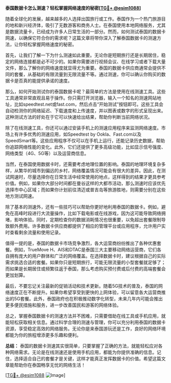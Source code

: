**泰国数据卡怎么测速？轻松掌握网络速度的秘密[[TG💪+ @esim1088](https://t.me/s/esim1088)]**

随着全球化的发展，越来越多的人选择出国旅行或工作。泰国作为一个热门旅游目的地和新兴经济体，吸引了无数游客和商务人士。在泰国使用本地网络服务，尤其是数据流量卡，已经成为许多人日常生活的一部分。然而，如何测试泰国的数据卡网速，以确保它符合你的需求呢？这篇文章将带你深入了解泰国数据卡的测速方法，让你轻松掌握网络速度的秘密。

首先，让我们了解一下为什么测速如此重要。无论你是短期旅行还是长期居住，稳定的网络连接都是必不可少的。如果你需要进行视频会议、在线学习或者下载大量文件，那么了解你的网络速度就显得尤为重要。泰国的数据卡供应商通常会提供不同的套餐，从基础的有限流量到无限流量不等。通过测速，你可以确认你购买的数据卡是否真的能提供承诺的速度。

那么，如何开始测试你的泰国数据卡呢？最简单的方法是使用在线测速工具。这些工具通常非常直观且易于操作。你只需打开浏览器，输入一个知名的测速网站地址，比如speedtest.net或fast.com，然后点击“开始测试”按钮即可。这些工具会自动检测你的网络延迟、下载速度和上传速度，并以图表或数字的形式呈现出来。这种测试方法的好处在于它可以快速给出结果，帮助你判断当前网络状况。

除了在线测速工具，你还可以通过安装手机上的测速应用程序来监测网络速度。市场上有许多优秀的测速应用，如Speedtest by Ookla、Fast.com以及SpeedSmart等。这些应用程序不仅可以在手机上运行，还能记录历史数据，帮助你追踪网络性能的变化。此外，它们还提供了更多高级功能，比如显示信号强度、网络类型（4G、5G等）以及运营商信息。

当然，在泰国使用数据卡时，还需要考虑地理位置的影响。泰国的地理环境复杂多样，从繁华的城市到偏远的乡村，网络覆盖情况可能会有很大的差异。因此，在测试网速时，尽量选择你在日常生活中经常使用的地点，这样得到的结果才更具参考价值。例如，如果你大部分时间都在曼谷这样的大都市活动，那么测速时应该优先选择市中心区域；而如果你计划前往清迈或普吉岛等旅游胜地，则需要分别在这些地方测试网速。

除了基本的测速外，还有一些技巧可以帮助你更好地利用泰国的数据卡。例如，避免在高峰时段进行大流量操作，比如下载电影或在线游戏，因为这可能导致网络拥堵，影响体验。同时，定期检查你的数据消耗情况也很重要，以免超出套餐限制导致额外费用。许多数据卡供应商都提供了相应的管理平台或应用程序，允许用户实时查看剩余流量和使用记录。

值得一提的是，泰国的数据卡市场竞争激烈，各大运营商纷纷推出了各种优惠套餐。例如，TrueMove H、AIS和DTAC是泰国三大主要移动网络运营商，它们各自拥有庞大的用户群体和广泛的网络覆盖。在选择数据卡时，建议根据自己的实际需求挑选合适的套餐。如果你只是短期旅行，可能无限流量的小型套餐就足够了；而如果是长期居住或频繁往返于泰国，那么考虑购买预付费或后付费的高端套餐会更加划算。

最后，不要忘记关注最新的促销活动和技术更新。随着5G技术的普及，泰国的网络速度正在不断提升。如果你希望享受到更快的上网体验，可以留意各大运营商推出的5G套餐。此外，泰国政府也在积极推动数字化转型，未来几年内可能会推出更多便民措施和服务，进一步改善国民和游客的网络体验。

总之，掌握泰国数据卡的测速方法并不困难，只需要借助在线工具或手机应用，就能轻松获取相关信息。通过科学合理的测速与管理，你可以充分利用泰国的数据卡资源，享受稳定高效的网络服务。无论你是来泰国游玩还是工作，良好的网络环境都能为你的旅程增添更多乐趣和便利。

**总结：** 泰国的数据卡测速其实很简单，只要掌握了正确的方法，就能轻松应对各种网络需求。无论是在线测速还是使用手机应用，都能为你提供准确的信息。记住，选择适合自己的套餐才是关键，这样才能真正发挥数据卡的价值。希望这篇文章能帮助你在泰国畅享无忧的网络生活！

[[TG💪+ @esim1088](https://t.me/s/esim1088) ![Image](https://i.postimg.cc/4NQfJmqS/Snipaste-2025-05-13-00-14-12.png)]